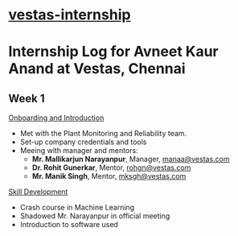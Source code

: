 # <ins>vestas-internship
# Internship Log for Avneet Kaur Anand at Vestas, Chennai

## Week 1

<ins> Onboarding and Introduction </ins>
- Met with the Plant Monitoring and Reliability team.
- Set-up company credentials and tools
- Meeing with manager and mentors:
    - **Mr. Mallikarjun Narayanpur**, Manager, <manaa@vestas.com>
    - **Dr. Rohit Gunerkar**, Mentor, <rohgn@vestas.com>
    - **Mr. Manik Singh**, Mentor, <mksgh@vestas.com>

<ins> Skill Development </ins>
- Crash course in Machine Learning
- Shadowed Mr. Narayanpur in official meeting
- Introduction to software used